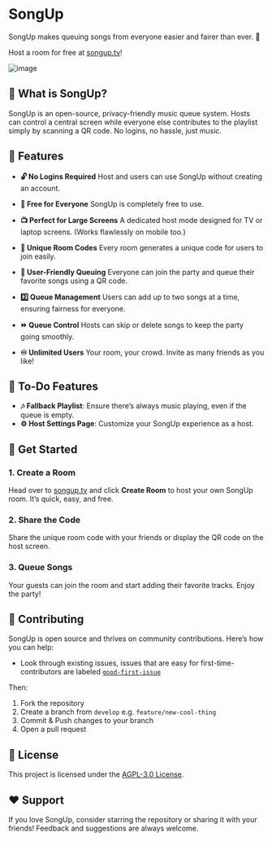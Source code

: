 # SongUp

SongUp makes queuing songs from everyone easier and fairer than ever. 🎵

Host a room for free at [songup.tv](https://songup.tv)!

![image](https://github.com/user-attachments/assets/268d23d5-6560-4ee5-87db-b618ed063f23)


## 🎉 What is SongUp?

SongUp is an open-source, privacy-friendly music queue system. Hosts can control a central screen while everyone else contributes to the playlist simply by scanning a QR code. No logins, no hassle, just music.


## 🚀 Features

- **🔓 No Logins Required**
  Host and users can use SongUp without creating an account.

- **💸 Free for Everyone**
  SongUp is completely free to use.

- **📺 Perfect for Large Screens**
  A dedicated host mode designed for TV or laptop screens.
  (Works flawlessly on mobile too.)

- **🧭 Unique Room Codes**
  Every room generates a unique code for users to join easily.

- **🥳 User-Friendly Queuing**
  Everyone can join the party and queue their favorite songs using a QR code.

- **2️⃣ Queue Management**
  Users can add up to two songs at a time, ensuring fairness for everyone.

- **⏩ Queue Control**
  Hosts can skip or delete songs to keep the party going smoothly.

- **♾️ Unlimited Users**
  Your room, your crowd. Invite as many friends as you like!


## 🔧 To-Do Features

- **🎶 Fallback Playlist**: Ensure there’s always music playing, even if the queue is empty.
- **⚙️ Host Settings Page**: Customize your SongUp experience as a host.


## 🎯 Get Started

### 1. Create a Room
Head over to [songup.tv](https://songup.tv) and click **Create Room** to host your own SongUp room. It’s quick, easy, and free.

### 2. Share the Code
Share the unique room code with your friends or display the QR code on the host screen.

### 3. Queue Songs
Your guests can join the room and start adding their favorite tracks. Enjoy the party!


## 🤝 Contributing

SongUp is open source and thrives on community contributions. Here’s how you can help:

- Look through existing issues, issues that are easy for first-time-contributors are labeled [`good-first-issue`](https://github.com/motz0815/songup/labels/good%20first%20issue)

Then:

1. Fork the repository
2. Create a branch from `develop` e.g. `feature/new-cool-thing`
3. Commit & Push changes to your branch
4. Open a pull request


## 📜 License

This project is licensed under the [AGPL-3.0 License](https://www.gnu.org/licenses/agpl-3.0.html).


## ❤️ Support

If you love SongUp, consider starring the repository or sharing it with your friends! Feedback and suggestions are always welcome.
